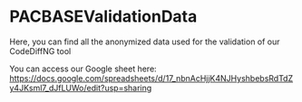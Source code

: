 # PACBASEValidationData

Here, you can find all the anonymized data used for the validation of our CodeDiffNG tool

You can access our Google sheet here: https://docs.google.com/spreadsheets/d/17_nbnAcHjjK4NJHyshbebsRdTdZy4JKsml7_dJfLUWo/edit?usp=sharing
